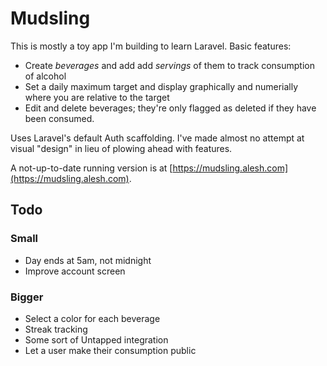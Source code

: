 # Mudsling

This is mostly a toy app I'm building to learn Laravel. Basic features:

* Create _beverages_ and add add _servings_ of them to track consumption of alcohol
* Set a daily maximum target and display graphically and numerially where you are relative to the target
* Edit and delete beverages; they're only flagged as deleted if they have been consumed.

Uses Laravel's default Auth scaffolding. I've made almost no attempt at visual "design" in lieu of plowing ahead with features.

A not-up-to-date running version is at [https://mudsling.alesh.com](https://mudsling.alesh.com).

## Todo

### Small
* Day ends at 5am, not midnight
* Improve account screen

### Bigger
* Select a color for each beverage
* Streak tracking
* Some sort of Untapped integration
* Let a user make their consumption public